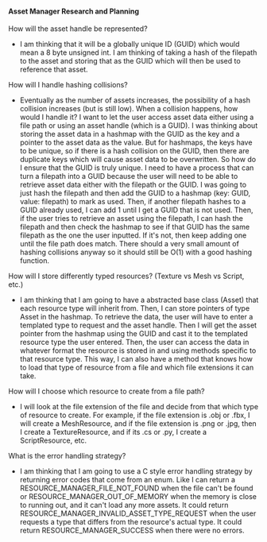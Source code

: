 #### Asset Manager Research and Planning

How will the asset handle be represented?
- I am thinking that it will be a globally unique ID (GUID) which would mean a 8 byte unsigned int. I am thinking of taking
a hash of the filepath to the asset and storing that as the GUID which will then be used to reference that asset.


How will I handle hashing collisions?
- Eventually as the number of assets increases, the possibility of a hash collision increases (but is still low). When a
collision happens, how would I handle it? I want to let the user access asset data either using a file path or using an
asset handle (which is a GUID). I was thinking about storing the asset data in a hashmap with the GUID as the key and
a pointer to the asset data as the value. But for hashmaps, the keys have to be unique, so if there is a hash collision
on the GUID, then there are duplicate keys which will cause asset data to be overwritten. So how do I ensure that the 
GUID is truly unique. I need to have a process that can turn a filepath into a GUID because the user will need to 
be able to retrieve asset data either with the filepath or the GUID. I was going to just hash the filepath and then add 
the GUID to a hashmap (key: GUID, value: filepath) to mark as used. Then, if another filepath hashes to a GUID already used, I can add 1 until I get a 
GUID that is not used. Then, if the user tries to retrieve an asset using the filepath, I can hash the filepath and then
check the hashmap to see if that GUID has the same filepath as the one the user inputted. If it's not, then keep adding one
until the file path does match. There should a very small amount of hashing collisions anyway so it should still be O(1) 
with a good hashing function.

How will I store differently typed resources? (Texture vs Mesh vs Script, etc.)
- I am thinking that I am going to have a abstracted base class (Asset) that each resource type will inherit from. Then, I
can store pointers of type Asset in the hashmap. To retrieve the data, the user will have to enter a templated type to
request and the asset handle. Then I will get the asset pointer from the hashmap using the GUID and cast it to the
templated resource type the user entered. Then, the user can access the data in whatever format the resource is stored in and
using methods specific to that resource type. This way, I can also have a method that knows how to load that type of resource
from a file and which file extensions it can take.

How will I choose which resource to create from a file path?
- I will look at the file extension of the file and decide from that which type of resource to create. For example,
if the file extension is .obj or .fbx, I will create a MeshResource, and if the file extension is .png or .jpg, then I 
create a TextureResource, and if its .cs or .py, I create a ScriptResource, etc.


What is the error handling strategy?
- I am thinking that I am going to use a C style error handling strategy by returning error codes that come from an enum.
Like I can return a RESOURCE_MANAGER_FILE_NOT_FOUND when the file can't be found or RESOURCE_MANAGER_OUT_OF_MEMORY when the
memory is close to running out, and it can't load any more assets. It could return RESOURCE_MANAGER_INVALID_ASSET_TYPE_REQUEST when
the user requests a type that differs from the resource's actual type. It could return RESOURCE_MANAGER_SUCCESS when there were
no errors.
